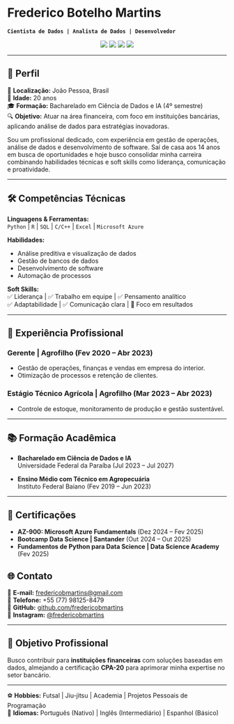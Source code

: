 # Frederico Botelho Martins  
**`Cientista de Dados | Analista de Dados | Desenvolvedor`**  

<div align="center">
  <img src="https://img.shields.io/badge/Python-3776AB?style=for-the-badge&logo=python&logoColor=white" />
  <img src="https://img.shields.io/badge/SQL-4479A1?style=for-the-badge&logo=mysql&logoColor=white" />
  <img src="https://img.shields.io/badge/Microsoft_Azure-0089D6?style=for-the-badge&logo=microsoft-azure&logoColor=white" />
  <img src="https://img.shields.io/badge/R-276DC3?style=for-the-badge&logo=r&logoColor=white" />
</div>

---

## 👤 **Perfil**  
📌 **Localização:** João Pessoa, Brasil  
🎂 **Idade:** 20 anos  
🎓 **Formação:** Bacharelado em Ciência de Dados e IA (4º semestre)  
🔍 **Objetivo:** Atuar na área financeira, com foco em instituições bancárias, aplicando análise de dados para estratégias inovadoras.  

Sou um profissional dedicado, com experiência em gestão de operações, análise de dados e desenvolvimento de software. Saí de casa aos 14 anos em busca de oportunidades e hoje busco consolidar minha carreira combinando habilidades técnicas e soft skills como liderança, comunicação e proatividade.

---

## 🛠️ **Competências Técnicas**  
**Linguagens & Ferramentas:**  
`Python` | `R` | `SQL` | `C/C++` | `Excel` | `Microsoft Azure`  

**Habilidades:**  
- Análise preditiva e visualização de dados  
- Gestão de bancos de dados  
- Desenvolvimento de software  
- Automação de processos  

**Soft Skills:**  
✅ Liderança | ✅ Trabalho em equipe | ✅ Pensamento analítico  
✅ Adaptabilidade | ✅ Comunicação clara | 🎯 Foco em resultados  

---

## 💼 **Experiência Profissional**  
### **Gerente | Agrofilho** (Fev 2020 – Abr 2023)  
- Gestão de operações, finanças e vendas em empresa do interior.  
- Otimização de processos e retenção de clientes.  

### **Estágio Técnico Agrícola | Agrofilho** (Mar 2023 – Abr 2023)  
- Controle de estoque, monitoramento de produção e gestão sustentável.  

---

## 📚 **Formação Acadêmica**  
- **Bacharelado em Ciência de Dados e IA**  
  Universidade Federal da Paraíba (Jul 2023 – Jul 2027)  

- **Ensino Médio com Técnico em Agropecuária**  
  Instituto Federal Baiano (Fev 2019 – Jun 2023)  

---

## 📜 **Certificações**  
- **AZ-900: Microsoft Azure Fundamentals** (Dez 2024 – Fev 2025)  
- **Bootcamp Data Science | Santander** (Out 2024 – Out 2025)  
- **Fundamentos de Python para Data Science | Data Science Academy** (Fev 2025)  


## 🌐 **Contato**  
📧 **E-mail:** [fredericobmartins@gmail.com](mailto:fredericobmartins@gmail.com)  
📱 **Telefone:** +55 (77) 98125-8479  
🔗 **GitHub:** [github.com/fredericobmartins](https://github.com/fredericobmartins)  
📸 **Instagram:** [@fredericobmartins](https://instagram.com/fredericobmartins)  

---

## 🎯 **Objetivo Profissional**  
Busco contribuir para **instituições financeiras** com soluções baseadas em dados, almejando a certificação **CPA-20** para aprimorar minha expertise no setor bancário.  

---

⚽ **Hobbies:** Futsal | Jiu-jitsu | Academia | Projetos Pessoais de Programação  
🌱 **Idiomas:** Português (Nativo) | Inglês (Intermediário) | Espanhol (Básico)  

<!---
fredmartins12/fredmartins12 is a ✨ special ✨ repository because its `README.md` (this file) appears on your GitHub profile.
You can click the Preview link to take a look at your changes.
--->
